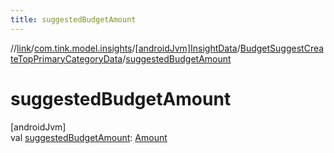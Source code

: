 ```yaml
---
title: suggestedBudgetAmount
---
```

//[link](../../../../index.html)/[com.tink.model.insights](../../index.html)/[[androidJvm]InsightData](../index.html)/[BudgetSuggestCreateTopPrimaryCategoryData](index.html)/[suggestedBudgetAmount](suggested-budget-amount.html)



# suggestedBudgetAmount



[androidJvm]\
val [suggestedBudgetAmount](suggested-budget-amount.html): [Amount](../../../com.tink.model.misc/[android-jvm]-amount/index.html)




